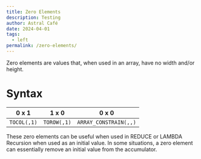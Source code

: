 ```yaml
---
title: Zero Elements
description: Testing
author: Astral Café
date: 2024-04-01
tags:
  - left
permalink: /zero-elements/
---
```


Zero elements are values that, when used in an array, have no width and/or height.

# Syntax

| **0 x 1**   | **1 x 0**   | **0 x 0**             |
| ----------- | ----------- | --------------------- |
| `TOCOL(,1)` | `TOROW(,1)` | `ARRAY_CONSTRAIN(,,)` |

These zero elements can be useful when used in REDUCE or LAMBDA Recursion when used as an initial value. In some situations, a zero element can essentially remove an initial value from the accumulator.